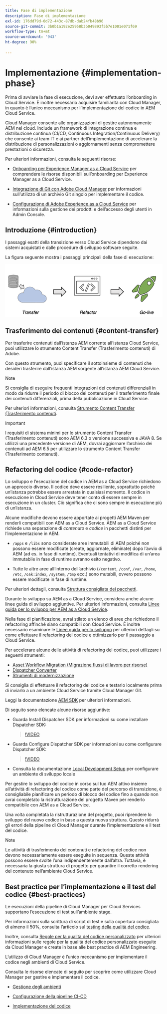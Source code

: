 ```yaml
---
title: Fase di implementazione
description: Fase di implementazione
exl-id: 176dd79d-0d72-443c-87db-dab24fb48b96
source-git-commit: 3b0b1a192e25958b3b049893f5b7e1001e071f69
workflow-type: tm+mt
source-wordcount: '943'
ht-degree: 90%

---
```


# Implementazione {#implementation-phase}

Prima di avviare la fase di esecuzione, devi aver effettuato l’onboarding in Cloud Service. È inoltre necessario acquisire familiarità con Cloud Manager, in quanto è l’unico meccanismo per l’implementazione del codice in AEM Cloud Service.

Cloud Manager consente alle organizzazioni di gestire autonomamente AEM nel cloud. Include un framework di integrazione continua e distribuzione continua (CI/CD, Continuous Integration/Continuous Delivery) che consente ai team IT e ai partner dell’implementazione di accelerare la distribuzione di personalizzazioni o aggiornamenti senza compromettere prestazioni o sicurezza.

Per ulteriori informazioni, consulta le seguenti risorse:

* [Onboarding per Experience Manager as a Cloud Service](https://experienceleague.adobe.com/docs/experience-manager-cloud-service/onboarding/home.html) per comprendere le risorse disponibili sull’onboarding per Experience Manager as a Cloud Service.

* [Integrazione di Git con Adobe Cloud Manager](https://experienceleague.adobe.com/docs/experience-manager-cloud-service/implementing/managing-code/integrating-with-git.html) per informazioni sull’utilizzo di un archivio Git singolo per implementare il codice.

* [Configurazione di Adobe Experience as a Cloud Service](https://experienceleague.adobe.com/docs/experience-manager-cloud-service/security/ims-support.html#aem-configuration) per informazioni sulla gestione dei prodotti e dell’accesso degli utenti in Admin Console.


## Introduzione {#introduction}

I passaggi esatti della transizione verso Cloud Service dipendono dai sistemi acquistati e dalle procedure di sviluppo software seguite.

La figura seguente mostra i passaggi principali della fase di esecuzione:

![immagine](/help/move-to-cloud-service/assets/exec-image1.png)

## Trasferimento dei contenuti {#content-transfer}

Per trasferire contenuti dall’istanza AEM corrente all’istanza Cloud Service, puoi utilizzare lo strumento Content Transfer (Trasferimento contenuti) di Adobe.

Con questo strumento, puoi specificare il sottoinsieme di contenuti che desideri trasferire dall’istanza AEM sorgente all’istanza AEM Cloud Service.

>[!NOTE]
>Si consiglia di eseguire frequenti integrazioni dei contenuti differenziali in modo da ridurre il periodo di blocco dei contenuti per il trasferimento finale dei contenuti differenziali, prima della pubblicazione in Cloud Service.

Per ulteriori informazioni, consulta [Strumento Content Transfer (Trasferimento contenuti](/help/move-to-cloud-service/content-transfer-tool/using-content-transfer-tool/overview-content-transfer-tool.md).

>[!IMPORTANT]
>l requisiti di sistema minimi per lo strumento Content Transfer (Trasferimento contenuti) sono AEM 6.3 o versione successiva e JAVA 8. Se utilizzi una precedente versione di AEM, dovrai aggiornare l’archivio dei contenuti ad AEM 6.5 per utilizzare lo strumento Content Transfer (Trasferimento contenuti).

## Refactoring del codice {#code-refactor}

Lo sviluppo e l’esecuzione del codice in AEM as a Cloud Service richiedono un approccio diverso. Il codice deve essere resiliente, soprattutto poiché un’istanza potrebbe essere arrestata in qualsiasi momento. Il codice in esecuzione in Cloud Service deve tener conto di essere sempre in esecuzione in un cluster. Ciò significa che ci sono sempre in esecuzione più di un’istanza.

Alcune modifiche devono essere apportate ai progetti AEM Maven per renderli compatibili con AEM as a Cloud Service. AEM as a Cloud Service richiede una separazione di *contenuto* e *codice* in pacchetti distinti per l’implementazione in AEM.

* `/apps` e `/libs` sono considerate aree immutabili di AEM poiché non possono essere modificate (create, aggiornate, eliminate) dopo l’avvio di AEM (ad es. in fase di runtime). Eventuali tentativi di modifica di un’area immutabile in fase di runtime avranno esito negativo.

* Tutte le altre aree all’interno dell’archivio (`/content`, `/conf`, `/var`, `/home`, `/etc`, `/oak:index`, `/system`, `/tmp` ecc.) sono mutabili, ovvero possono essere modificate in fase di runtime.

Per ulteriori dettagli, consulta [Struttura consigliata dei pacchetti](https://experienceleague.adobe.com/docs/experience-manager-cloud-service/implementing/developing/aem-project-content-package-structure.html#recommended-package-structure).

Durante lo sviluppo su AEM as a Cloud Service, considera anche alcune linee guida di sviluppo aggiuntive. Per ulteriori informazioni, consulta [Linee guida per lo sviluppo per AEM as a Cloud Service](https://experienceleague.adobe.com/docs/experience-manager-cloud-service/implementing/developing/development-guidelines.html).

Nella fase di pianificazione, avrai stilato un elenco di aree che richiedono il refactoring affinché siano compatibili con Cloud Service. È inoltre necessario esaminare le [Linee guida per lo sviluppo](https://experienceleague.adobe.com/docs/experience-manager-cloud-service/implementing/developing/development-guidelines.html) per ulteriori dettagli su come effettuare il refactoring del codice e ottimizzarlo per il passaggio a Cloud Service.

Per accelerare alcune delle attività di refactoring del codice, puoi utilizzare i seguenti strumenti:

* [Asset Workflow Migration (Migrazione flussi di lavoro per risorse) ](/help/move-to-cloud-service/moving-to-aem-assets/asset-workflow-migration-tool.md)
* [Dispatcher Converter](/help/move-to-cloud-service/refactoring-tools/dispatcher-transformation-utility-tools.md)
* [Strumenti di modernizzazione](/help/move-to-cloud-service/refactoring-tools/aem-modernization-tools.md)

Si consiglia di effettuare il refactoring del codice e testarlo localmente prima di inviarlo a un ambiente Cloud Service tramite Cloud Manager Git.

Leggi la documentazione [AEM SDK](https://experienceleague.adobe.com/docs/experience-manager-cloud-service/implementing/deploying/overview.html#aem-as-a-cloud-service-sdk) per ulteriori informazioni.

Di seguito sono elencate alcune risorse aggiuntive:

* Guarda Install Dispatcher SDK per informazioni su come installare Dispatcher SDK:

   >[!VIDEO](https://video.tv.adobe.com/v/30601)

* Guarda Configure Dispatcher SDK per informazioni su come configurare Dispatcher SDK:

   >[!VIDEO](https://video.tv.adobe.com/v/30602)

* Consulta la documentazione [Local Development Setup](https://experienceleague.adobe.com/docs/experience-manager-learn/cloud-service/local-development-environment-set-up/overview.html) per configurare un ambiente di sviluppo locale


Per gestire lo sviluppo del codice in corso sul tuo AEM attivo insieme all’attività di refactoring del codice come parte del percorso di transizione, è consigliabile pianificare un periodo di blocco del codice fino a quando non avrai completato la ristrutturazione del progetto Maven per renderlo compatibile con AEM as a Cloud Service.

Una volta completata la ristrutturazione del progetto, puoi riprendere lo sviluppo del nuovo codice in base a questa nuova struttura. Questo ridurrà gli errori della pipeline di Cloud Manager durante l’implementazione e il test del codice.

>[!NOTE]
>Le attività di trasferimento dei contenuti e refactoring del codice non devono necessariamente essere eseguite in sequenza. Queste attività possono essere svolte l’una indipendentemente dall’altra. Tuttavia, è necessaria la giusta struttura di progetto per garantire il corretto rendering del contenuto nell’ambiente Cloud Service.

## Best practice per l’implementazione e il test del codice {#best-practices}

Le esecuzioni della pipeline di Cloud Manager per Cloud Services supportano l’esecuzione di test sull’ambiente stage.

Per informazioni sulla scrittura di script di test e sulla copertura consigliata di almeno il 50%, consulta l’articolo sul [testing della qualità del codice](https://experienceleague.adobe.com/docs/experience-manager-cloud-service/implementing/developing/understand-test-results.html#code-quality-testing).

Inoltre, consulta [Regole per la qualità del codice personalizzato](/help/implementing/cloud-manager/custom-code-quality-rules.md) per ulteriori informazioni sulle regole per la qualità del codice personalizzato eseguite da Cloud Manager e create in base alle best practice di AEM Engineering.

L’utilizzo di Cloud Manager è l’unico meccanismo per implementare il codice negli ambienti di Cloud Service.

Consulta le risorse elencate di seguito per scoprire come utilizzare Cloud Manager per gestire e implementare il codice.

* [Gestione degli ambienti](https://experienceleague.adobe.com/docs/experience-manager-cloud-service/implementing/using-cloud-manager/manage-environments.html)

* [Configurazione della pipeline CI-CD](https://experienceleague.adobe.com/docs/experience-manager-cloud-service/implementing/using-cloud-manager/configure-pipeline.html)

* [Implementazione del codice](https://experienceleague.adobe.com/docs/experience-manager-cloud-service/implementing/using-cloud-manager/deploy-code.html)


